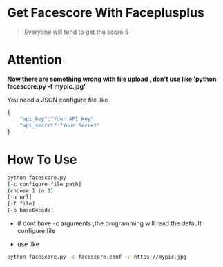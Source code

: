 # Get Facescore With Faceplusplus
> Everyone will tend to get the score 5

# Attention
**Now there are something wrong with file upload , don't use like 'python facescore.py -f mypic.jpg'**

You need a JSON configure file like 
```js
{
    "api_key":"Your API Key"
    "api_secret":"Your Secret"
}
```

# How To Use
``` bash
python facescore.py 
[-c configure_file_path] 
(choose 1 in 3)
[-u url]
[-f file]
[-b base64code]
```
* if dont have -c arguments ,the programming will read the default configure file

* use like

```bash
python facescore.py -c facescore.conf -u https://mypic.jpg
```
